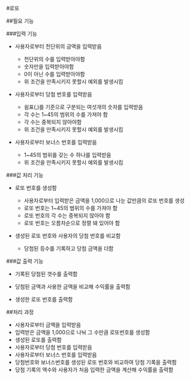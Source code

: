 #로또 

##필요 기능

###입력 기능

- 사용자로부터 천단위의 금액을 입력받음
    - 천단위의 수를 입력받아야함
    - 숫자만을 입력받아야함
    - 0이 아닌 수를 입력받아야함  
    - 위 조건을 만족시키지 못할시 예외를 발생시킴
    

- 사용자로부터 당첨 번호를 입력받음
    - 쉼표(,)를 기준으로 구분되는 여섯개의 숫자를 입력받음
    - 각 수는 1~45의 범위의 수를 가져야 함
    - 각 수는 중복되지 않아야함
    - 위 조건을 만족시키지 못할시 예외를 발생시킴
    

- 사용자로부터 보너스 번호를 입력받음
    - 1~45의 범위를 갖는 수 하나를 입력받음
    - 위 조건을 만족시키지 못할시 예외를 발생시킴

###값 처리 기능

- 로또 번호를 생성함
    - 사용자로부터 입력받은 금액을 1,000으로 나눈 값만큼의 로또 번호를 생성
    - 로또 번호는 1~45의 범위의 수를 가져야 함 
    - 로또 번호의 각 수는 중복되지 않아야 함 
    - 로또 번호는 오름차순으로 정렬 돼 있어야 함
    

- 생성된 로또 번호와 사용자의 당첨 번호를 비교함
    - 당첨된 등수를 기록하고 당첨 금액을 더함
  
###값 출력 기능

- 기록된 당첨된 갯수를 출력함

- 당첨된 금액과 사용한 금액을 비교해 수익률을 출력함

- 생성한 로또 번호를 출력함

##처리 과정
  - 사용자로부터 금액을 입력받음
  - 입력받은 금액을 1,000으로 나눠 그 수만큼 로또번호를 생성함
  - 생성된 로또를 출력함
  - 사용자로부터 당첨 번호를 입력받음
  - 사용자로부터 보너스 번호를 입력받음
  - 당첨번호와 보너스번호를 생성된 로또 번호와 비교하여 당첨 기록을 출력함
  - 당첨 기록의 액수와 사용자가 처음 입력한 금액을 계산해 수익률을 출력함